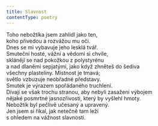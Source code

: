 ```yaml
---
title: Slavnost
contentType: poetry
---
```


<section>

Toho nebožtíka jsem zahlídl jako ten,  
koho přivedou a rozvážou mu oči.  
Dnes se mi vybavuje jeho lesklá tvář.  
Smuteční hosté, vážní a vědomi si chvíle,  
sklánějí se nad pokožkou z polystyrénu  
a nad dlaněmi sepjatými, jako když zhněteš do šediva  
všechny plastelíny. Místnost je tmavá;  
světlo vzbuzuje neobřadné představy.  
Smutek je výrazem spořádaného truchlení.  
Dívají se však trochu stranou, aby nebyli zasaženi výbojem  
nějaké posmrtné jasnozřivosti, který by vyšlehl hmoty.  
Nebožtík byl pečlivě učesaný a upravený.  
Jen jsem si říkal, jak netečně tam leží  
s ohledem na vážnost slavnosti.

</section>
